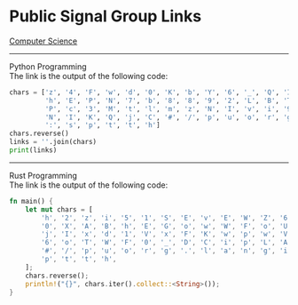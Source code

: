# Public Signal Group Links
[Computer Science](https://signal.group/#CjQKINb35j2Ql4mtMboGsT7e_58HC2X4Pg2y4gfmc6wCKIZEEhB7wFZbwzYjoc8XCHexP7M5)

---

Python Programming  
The link is the output of the following code:
```python
chars = ['z', '4', 'F', 'w', 'd', '0', 'K', 'b', 'Y', '6', '_', 'Q', 'I', 'A', '9', '8', 'b', 'Y', 'q', '3', '1', 'B',
         'h', 'E', 'P', 'N', '7', 'b', '8', '8', '9', '2', 'L', 'B', 'T', 'X', 'M', 'Y', 'd', 'K', 'y', 't', 'D', 'E',
         'P', 'c', '3', 'M', 't', 'l', 'm', 'z', 'N', 'I', 'v', 'i', '9', 'i', 'L', 'E', 'B', 'D', 'G', 'e', '-', 'Z',
         'N', 'I', 'K', 'Q', 'j', 'C', '#', '/', 'p', 'u', 'o', 'r', 'g', '.', 'l', 'a', 'n', 'g', 'i', 's', '/', '/',
         ':', 's', 'p', 't', 't', 'h']
chars.reverse()
links = ''.join(chars)
print(links)
```

---

Rust Programming  
The link is the output of the following code:
```rust
fn main() {
    let mut chars = [
        'h', '2', 'z', 'i', '5', '1', 'S', 'E', 'v', 'E', 'W', 'Z', '6', 'd', 'W', '6', 'K', 'p',
        '0', 'X', 'A', 'B', 'h', 'E', 'G', 'o', 'w', 'W', 'F', 'o', 'U', 'I', 'C', 'b', 'o', 'N',
        'j', 'I', 'x', 'd', '1', 'V', 'x', 'F', 'K', 'w', 'p', 'w', 'V', 'N', 'I', 't', 'A', 'c',
        '6', 'o', 'T', 'W', 'F', '0', '_', 'D', 'C', 'i', 'p', 'L', 'A', 'I', 'K', 'Q', 'j', 'C',
        '#', '/', 'p', 'u', 'o', 'r', 'g', '.', 'l', 'a', 'n', 'g', 'i', 's', '/', '/', ':', 's',
        'p', 't', 't', 'h',
    ];
    chars.reverse();
    println!("{}", chars.iter().collect::<String>());
}

```
